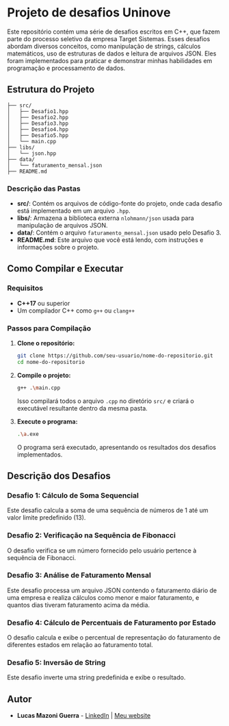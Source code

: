 
# Projeto de desafios Uninove

Este repositório contém uma série de desafios escritos em C++, que fazem parte do processo seletivo da empresa Target Sistemas. Esses desafios abordam diversos conceitos, como manipulação de strings, cálculos matemáticos, uso de estruturas de dados e leitura de arquivos JSON. Eles foram implementados para praticar e demonstrar minhas habilidades em programação e processamento de dados.

## Estrutura do Projeto

```
├── src/
│   ├── Desafio1.hpp
│   ├── Desafio2.hpp
│   ├── Desafio3.hpp
│   ├── Desafio4.hpp
│   ├── Desafio5.hpp
│   └── main.cpp
├── libs/
│   └── json.hpp
├── data/
│   └── faturamento_mensal.json
├── README.md
```

### Descrição das Pastas

- **src/**: Contém os arquivos de código-fonte do projeto, onde cada desafio está implementado em um arquivo `.hpp`.
- **libs/**: Armazena a biblioteca externa `nlohmann/json` usada para manipulação de arquivos JSON.
- **data/**: Contém o arquivo `faturamento_mensal.json` usado pelo Desafio 3.
- **README.md**: Este arquivo que você está lendo, com instruções e informações sobre o projeto.

## Como Compilar e Executar

### Requisitos

- **C++17** ou superior
- Um compilador C++ como `g++` ou `clang++`

### Passos para Compilação

1. **Clone o repositório:**

   ```sh
   git clone https://github.com/seu-usuario/nome-do-repositorio.git
   cd nome-do-repositorio
   ```

2. **Compile o projeto:**

   ```sh
   g++ .\main.cpp
   ```

   Isso compilará todos o arquivo `.cpp` no diretório `src/` e criará o executável resultante dentro da mesma pasta.

3. **Execute o programa:**

   ```sh
   .\a.exe   
   ```

   O programa será executado, apresentando os resultados dos desafios implementados.

## Descrição dos Desafios

### Desafio 1: Cálculo de Soma Sequencial
Este desafio calcula a soma de uma sequência de números de 1 até um valor limite predefinido (13).

### Desafio 2: Verificação na Sequência de Fibonacci
O desafio verifica se um número fornecido pelo usuário pertence à sequência de Fibonacci.

### Desafio 3: Análise de Faturamento Mensal
Este desafio processa um arquivo JSON contendo o faturamento diário de uma empresa e realiza cálculos como menor e maior faturamento, e quantos dias tiveram faturamento acima da média.

### Desafio 4: Cálculo de Percentuais de Faturamento por Estado
O desafio calcula e exibe o percentual de representação do faturamento de diferentes estados em relação ao faturamento total.

### Desafio 5: Inversão de String
Este desafio inverte uma string predefinida e exibe o resultado.

## Autor

- **Lucas Mazoni Guerra** - [LinkedIn](https://www.linkedin.com/in/lucas-guerra-66a40a238/) | [Meu website](https://guerradev.com/)
